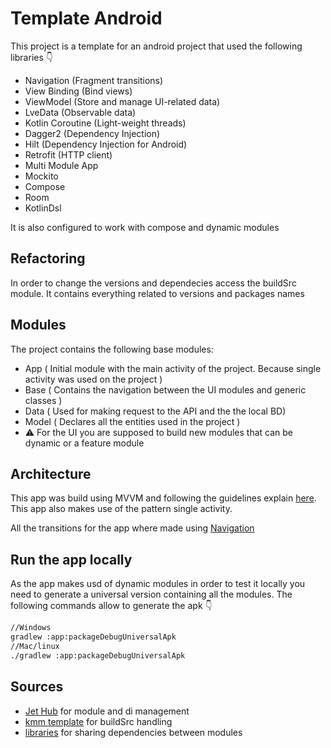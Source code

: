 # Template Android

This project is a template for an android project that used the following libraries 👇

- Navigation (Fragment transitions)
- View Binding (Bind views)
- ViewModel (Store and manage UI-related data)
- LveData (Observable data)
- Kotlin Coroutine (Light-weight threads)
- Dagger2 (Dependency Injection)
- Hilt (Dependency Injection for Android)
- Retrofit (HTTP client)
- Multi Module App
- Mockito
- Compose
- Room
- KotlinDsl

It is also configured to work with compose and dynamic modules

## Refactoring

In order to change the versions and dependecies access the buildSrc module. It contains everything related to versions and packages names

## Modules

The project contains the following base modules:

- App ( Initial module with the main activity of the project. Because single activity was used on the project )
- Base ( Contains the navigation between the UI modules and generic classes )
- Data ( Used for making request to the API and the the local BD)
- Model ( Declares all the entities used in the project )
- ⚠ For the UI you are supposed to build new modules that can be dynamic or a feature module

## Architecture

This app was build using MVVM and following the guidelines explain [here](https://developer.android.com/jetpack/docs/guide). This app also makes use of the pattern single activity.

All the transitions for the app where made using [Navigation](https://developer.android.com/guide/navigation)

## Run the app locally
As the app makes usd of dynamic modules in order to test it locally you need to generate a universal version containing all the modules. The following commands allow to generate the apk 👇

```sh
//Windows
gradlew :app:packageDebugUniversalApk
//Mac/linux
./gradlew :app:packageDebugUniversalApk
```

## Sources

- [Jet Hub](https://github.com/TakuSemba/JetHub) for module and di management
- [kmm template](https://github.com/jittya/KMMT) for buildSrc handling
- [libraries](https://proandroiddev.com/avoid-repetitive-dependency-declarations-with-gradle-kotlin-dsl-97c904704727) for sharing dependencies between modules